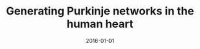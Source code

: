 ---
title: "Generating Purkinje networks in the human heart"
collection: publications
permalink: /publication/2016-01-01-Generating-Purkinje-networks-in-the-human-heart
date: 2016-01-01
venue: 'Journal of biomechanics'
paperurl: 'https://www.sciencedirect.com/science/article/pii/S0021929015007332'
citation: ' Francisco Sahli,  Daniel Hurtado,  Ellen Kuhl, &quot;Generating Purkinje networks in the human heart.&quot; Journal of biomechanics, 2016.'
authors: 'Francisco Sahli, Daniel Hurtado, Ellen Kuhl'
---